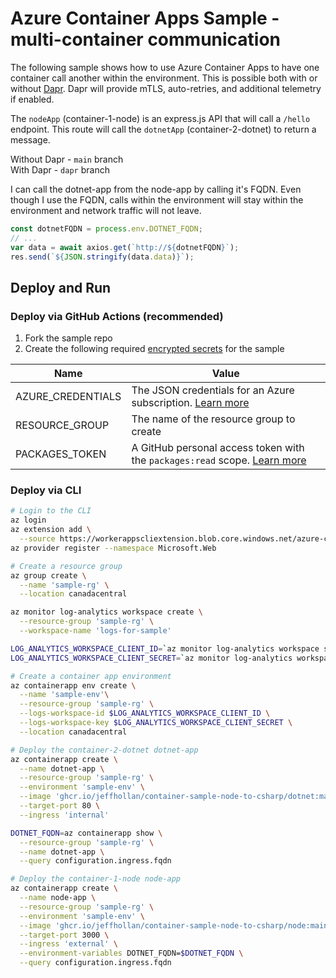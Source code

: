 # Azure Container Apps Sample - multi-container communication

The following sample shows how to use Azure Container Apps to have one container call another within the environment.  This is possible both with or without [Dapr](https://dapr.io).  Dapr will provide mTLS, auto-retries, and additional telemetry if enabled.  

The `nodeApp` (container-1-node) is an express.js API that will call a `/hello` endpoint.  This route will call the `dotnetApp` (container-2-dotnet) to return a message.  
  
Without Dapr - `main` branch  
With Dapr - `dapr` branch

I can call the dotnet-app from the node-app by calling it's FQDN. Even though I use the FQDN, calls within the environment will stay within the environment and network traffic will not leave.

```js
const dotnetFQDN = process.env.DOTNET_FQDN;
// ...
var data = await axios.get(`http://${dotnetFQDN}`);
res.send(`${JSON.stringify(data.data)}`);
```
  
## Deploy and Run

### Deploy via GitHub Actions (recommended)

1. Fork the sample repo
2. Create the following required [encrypted secrets](https://docs.github.com/en/actions/security-guides/encrypted-secrets#creating-encrypted-secrets-for-an-environment) for the sample

  | Name | Value |
  | ---- | ----- |
  | AZURE_CREDENTIALS | The JSON credentials for an Azure subscription. [Learn more](https://docs.microsoft.com/azure/developer/github/connect-from-azure?tabs=azure-portal%2Cwindows#create-a-service-principal-and-add-it-as-a-github-secret) |
  | RESOURCE_GROUP | The name of the resource group to create |
  | PACKAGES_TOKEN | A GitHub personal access token with the `packages:read` scope. [Learn more](https://docs.github.com/en/authentication/keeping-your-account-and-data-secure/creating-a-personal-access-token) |

### Deploy via CLI

```bash
# Login to the CLI
az login
az extension add \
  --source https://workerappscliextension.blob.core.windows.net/azure-cli-extension/containerapp-0.2.0-py2.py3-none-any.whl
az provider register --namespace Microsoft.Web

# Create a resource group
az group create \
  --name 'sample-rg' \
  --location canadacentral

az monitor log-analytics workspace create \
  --resource-group 'sample-rg' \
  --workspace-name 'logs-for-sample'

LOG_ANALYTICS_WORKSPACE_CLIENT_ID=`az monitor log-analytics workspace show --query customerId -g 'sample-rg' -n 'logs-for-sample' --out tsv`
LOG_ANALYTICS_WORKSPACE_CLIENT_SECRET=`az monitor log-analytics workspace get-shared-keys --query primarySharedKey -g 'sample-rg' -n 'logs-for-sample' --out tsv`

# Create a container app environment
az containerapp env create \
  --name 'sample-env'\
  --resource-group 'sample-rg' \
  --logs-workspace-id $LOG_ANALYTICS_WORKSPACE_CLIENT_ID \
  --logs-workspace-key $LOG_ANALYTICS_WORKSPACE_CLIENT_SECRET \
  --location canadacentral

# Deploy the container-2-dotnet dotnet-app
az containerapp create \
  --name dotnet-app \
  --resource-group 'sample-rg' \
  --environment 'sample-env' \
  --image 'ghcr.io/jeffhollan/container-sample-node-to-csharp/dotnet:main' \
  --target-port 80 \
  --ingress 'internal'

DOTNET_FQDN=az containerapp show \
  --resource-group 'sample-rg' \
  --name dotnet-app \
  --query configuration.ingress.fqdn

# Deploy the container-1-node node-app
az containerapp create \
  --name node-app \
  --resource-group 'sample-rg' \
  --environment 'sample-env' \
  --image 'ghcr.io/jeffhollan/container-sample-node-to-csharp/node:main' \
  --target-port 3000 \
  --ingress 'external' \
  --environment-variables DOTNET_FQDN=$DOTNET_FQDN \
  --query configuration.ingress.fqdn
```

